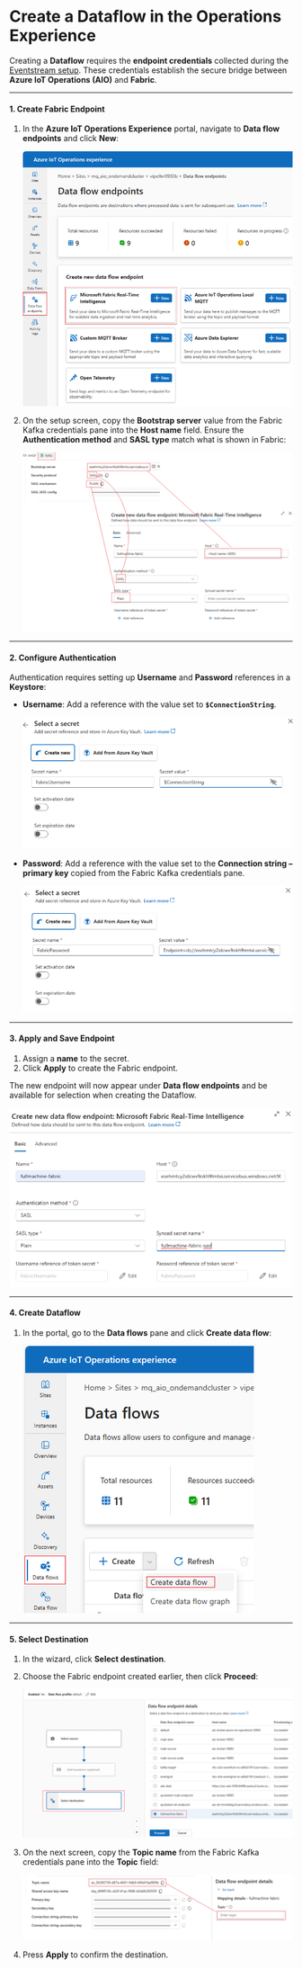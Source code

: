 # Create a Dataflow in the Operations Experience

Creating a **Dataflow** requires the **endpoint credentials** collected during the [Eventstream setup](./CREATE_EVENTSTREAM.md). These credentials establish the secure bridge between **Azure IoT Operations (AIO)** and **Fabric**.

---

#### 1. Create Fabric Endpoint

1. In the **Azure IoT Operations Experience** portal, navigate to **Data flow endpoints** and click **New**:

   ![Data flow endpoints](./images/fabric_endpoint.png "Data flow endpoints")

2. On the setup screen, copy the **Bootstrap server** value from the Fabric Kafka credentials pane into the **Host name** field.
   Ensure the **Authentication method** and **SASL type** match what is shown in Fabric:

   ![Endpoint Host](./images/endpoint_bootstrap.png "Endpoint Host")

---

#### 2. Configure Authentication

Authentication requires setting up **Username** and **Password** references in a **Keystore**:

* **Username**: Add a reference with the value set to **`$ConnectionString`**.

  ![Fabric Username](./images/username_reference.png "Fabric Username")

* **Password**: Add a reference with the value set to the **Connection string – primary key** copied from the Fabric Kafka credentials pane.

  ![Fabric Password](./images/password_reference.png "Fabric Password")

---

#### 3. Apply and Save Endpoint

1. Assign a **name** to the secret.
2. Click **Apply** to create the Fabric endpoint.

The new endpoint will now appear under **Data flow endpoints** and be available for selection when creating the Dataflow.

![Endpoint Apply](./images/endpoint_apply.png "Endpoint Apply")

---

#### 4. Create Dataflow

1. In the portal, go to the **Data flows** pane and click **Create data flow**:

   ![Create Data flow](./images/create_dataflow.png "Create Data flow")

---

#### 5. Select Destination

1. In the wizard, click **Select destination**.

2. Choose the Fabric endpoint created earlier, then click **Proceed**:

   ![Select Fabric Endpoint](./images/select_fabricendpoint.png "Select Fabric Endpoint")

3. On the next screen, copy the **Topic name** from the Fabric Kafka credentials pane into the **Topic** field:

   ![Fabric Topic](./images/select_fabricendpoint_topic.png "Fabric Topic")

4. Press **Apply** to confirm the destination.


